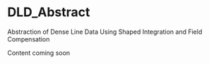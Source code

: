DLD_Abstract
============

Abstraction of Dense Line Data Using Shaped Integration and Field Compensation

Content coming soon